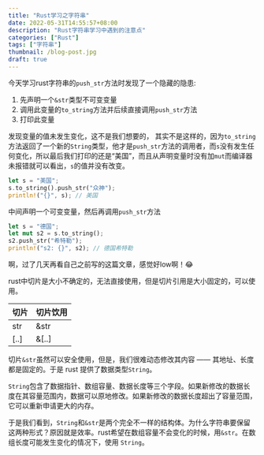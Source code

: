 ```yaml
---
title: "Rust学习之字符串"
date: 2022-05-31T14:55:57+08:00
description: "Rust字符串学习中遇到的注意点"
categories: ["Rust"]
tags: ["字符串"]
thumbnail: /blog-post.jpg
draft: true
---
```


今天学习rust字符串的`push_str`方法时发现了一个隐藏的隐患:

1. 先声明一个`&str`类型不可变变量
1. 调用此变量的`to_string`方法并后续直接调用`push_str`方法
1. 打印此变量

发现变量的值未发生变化，这不是我们想要的，
其实不是这样的，因为`to_string`方法返回了一个新的`String`类型，他才是`push_str`方法的调用者，而`s`没有发生任何变化，所以最后我们打印的还是“美国”，而且从声明变量时没有加`mut`而编译器未报错就可以看出，`s`的值并没有改变。

```rust
let s = "美国";
s.to_string().push_str("众神");
println!("{}", s); // 美国
```

中间声明一个可变变量，然后再调用`push_str`方法

```rust
let s = "德国";
let mut s2 = s.to_string();
s2.push_str("希特勒");
println!("s2: {}", s2); // 德国希特勒
```

啊，过了几天再看自己之前写的这篇文章，感觉好low啊！😂

rust中切片是大小不确定的，无法直接使用，但是切片引用是大小固定的，可以使用。

|切片|切片饮用|
| --- | --- |
|str|&str|
|[..]|&[..]|

切片`&str`虽然可以安全使用，但是，我们很难动态修改其内容 —— 其地址、长度都是固定的。于是 rust 提供了数据类型`String`。

`String`包含了数据指针、数组容量、数据长度等三个字段。如果新修改的数据长度在其容量范围内，数据可以原地修改。如果新修改的数据长度超出了容量范围，它可以重新申请更大的内存。

于是我们看到，`String`和`&str`是两个完全不一样的结构体。为什么字符串要保留这两种形式？原因就是效率。rust希望在数组容量不会变化的时候，用`&str`。在数组长度可能发生变化的情况下，使用 `String`。
